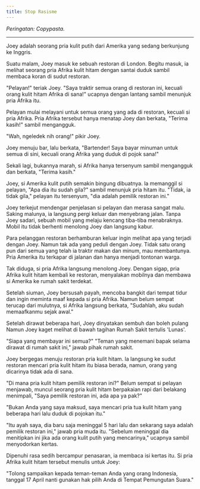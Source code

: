 ```yaml
---
title: Stop Rasisme
---
```


*Peringatan: Copypasta.*

---

Joey adalah seorang pria kulit putih dari Amerika yang sedang berkunjung ke Inggris.

Suatu malam, Joey masuk ke sebuah restoran di London. Begitu masuk, ia melihat seorang pria Afrika kulit hitam dengan santai duduk sambil membaca koran di sudut restoran.

"Pelayan!" teriak Joey. "Saya traktir semua orang di restoran ini, kecuali orang kulit hitam Afrika di sana!" ucapnya dengan lantang sambil menunjuk pria Afrika itu.

Pelayan mulai melayani untuk semua orang yang ada di restoran, kecuali si pria Afrika. Pria Afrika tersebut hanya menatap Joey dan berkata, "Terima kasih!" sambil mengangguk.

"Wah, ngeledek nih orang!" pikir Joey.

Joey menuju bar, lalu berkata, "Bartender! Saya bayar minuman untuk semua di sini, kecuali orang Afrika yang duduk di pojok sana!"

Sekali lagi, bukannya marah, si Afrika hanya tersenyum sambil mengangguk dan berkata, "Terima kasih."

Joey, si Amerika kulit putih semakin bingung dibuatnya. la memanggil si pelayan, "Apa dia itu sudah gila?" sambil menunjuk pria hitam itu. "Tidak, ia tidak gila," pelayan itu tersenyum, "dia adalah pemilik restoran ini."

Joey terkejut mendengar penjelasan si pelayan dan merasa sangat malu. Saking malunya, ia langsung pergi keluar dan menyebrang jalan. Tanpa Joey sadari, sebuah mobil yang melaju kencang tiba-tiba menabraknya. Mobil itu tidak berhenti menolong Joey dan langsung kabur.

Para pelanggan restoran berhamburan keluar ingin melihat apa yang terjadi dengan Joey. Namun tak ada yang peduli dengan Joey. Tidak satu orang pun dari semua yang telah ia traktir makan dan minum, mau membantunya. Pria Amerika itu terkapar di jalanan dan hanya menjadi tontonan warga.

Tak diduga, si pria Afrika langsung menolong Joey. Dengan sigap, pria Afrika kulit hitam kembali ke restoran, menyalakan mobilnya dan membawa si Amerika ke rumah sakit terdekat.

Setelah siuman, Joey bersusah payah, mencoba bangkit dari tempat tidur dan ingin meminta maaf kepada si pria Afrika. Namun belum sempat terucap dari mulutnya, si Afrika langsung berkata, "Sudahlah, aku sudah memaafkanmu sejak awal."

Setelah dirawat beberapa hari, Joey dinyatakan sembuh dan boleh pulang Namun Joey kaget melihat di bawah tagihan Rumah Sakit tertulis 'Lunas'.

"Siapa yang membayar ini semua?" "Teman yang menemani bapak selama dirawat di rumah sakit ini," jawab pihak rumah sakit.

Joey bergegas menuju restoran pria kulit hitam. la langsung ke sudut restoran mencari pria kulit hitam itu biasa berada, namun, orang yang dicarinya tidak ada di sana.

"Di mana pria kulit hitam pemilik restoran ini?" Belum sempat si pelayan menjawab, muncul seorang pria kulit hitam berpakaian rapi dari belakang menimpali, "Saya pemilik restoran ini, ada apa ya pak?"

"Bukan Anda yang saya maksud, saya mencari pria tua kulit hitam yang beberapa hari lalu duduk di pojokan itu."

"Itu ayah saya, dia baru saja meninggal 5 hari lalu dan sekarang saya adalah pemilik restoran ini," jawab pria muda itu. "Sebelum meninggal dia menitipkan ini jika ada orang kulit putih yang mencarinya," ucapnya sambil menyodorkan kertas.

Dipenuhi rasa sedih bercampur penasaran, ia membaca isi kertas itu. Si pria Afrika kulit hitam tersebut menulis untuk Joey:

"Tolong sampaikan kepada teman-teman Anda yang orang Indonesia, tanggal 17 April nanti gunakan hak pilih Anda di Tempat Pemungutan Suara."
